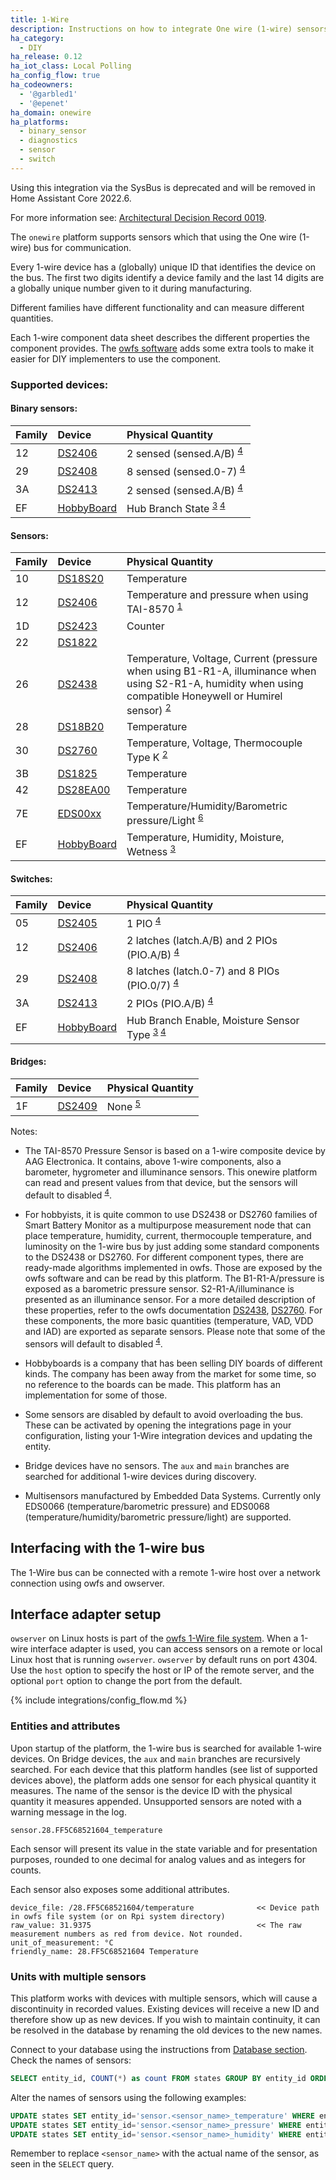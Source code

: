 ```yaml
---
title: 1-Wire
description: Instructions on how to integrate One wire (1-wire) sensors into Home Assistant.
ha_category:
  - DIY
ha_release: 0.12
ha_iot_class: Local Polling
ha_config_flow: true
ha_codeowners:
  - '@garbled1'
  - '@epenet'
ha_domain: onewire
ha_platforms:
  - binary_sensor
  - diagnostics
  - sensor
  - switch
---
```


<div class='note warning'>

Using this integration via the SysBus is deprecated and will be removed in Home Assistant Core 2022.6.

For more information see: [Architectural Decision Record 0019](https://github.com/home-assistant/architecture/blob/master/adr/0019-GPIO.md).

</div>

The `onewire` platform supports sensors which that using the One wire (1-wire) bus for communication.

Every 1-wire device has a (globally) unique ID that identifies the device on the bus. The first two digits identify a device family and the last 14 digits are a globally unique number given to it during manufacturing.

Different families have different functionality and can measure different quantities.

Each 1-wire component data sheet describes the different properties the component provides. The [owfs software](https://github.com/owfs/owfs) adds some extra tools to make it easier for DIY implementers to use the component. 

### Supported devices:

#### Binary sensors:

| Family | Device           | Physical Quantity  |
| -------|:-----|:-----|
| 12     | [DS2406](https://datasheets.maximintegrated.com/en/ds/DS2406.pdf)  | 2 sensed (sensed.A/B) <sup>[4](#note_4)</sup> |
| 29     | [DS2408](https://datasheets.maximintegrated.com/en/ds/DS2408.pdf)  | 8 sensed (sensed.0-7) <sup>[4](#note_4)</sup> |
| 3A     | [DS2413](https://datasheets.maximintegrated.com/en/ds/DS2413.pdf)  | 2 sensed (sensed.A/B) <sup>[4](#note_4)</sup> |
| EF     | [HobbyBoard](https://hobbyboards.com/)                             | Hub Branch State <sup>[3](#note_3) [4](#note_4)</sup> |

#### Sensors:

| Family | Device           | Physical Quantity  |
| -------|:-----|:-----|
| 10     | [DS18S20](https://www.maximintegrated.com/en/products/sensors/DS18S20.html)  | Temperature                     |
| 12     | [DS2406](https://datasheets.maximintegrated.com/en/ds/DS2406.pdf)            | Temperature and pressure when using TAI-8570 <sup>[1](#note_1)</sup> |
| 1D     | [DS2423](https://datasheets.maximintegrated.com/en/ds/DS2423.pdf)            | Counter                         |
| 22     | [DS1822](https://datasheets.maximintegrated.com/en/ds/DS1822.pdf)            |                                 |
| 26     | [DS2438](https://datasheets.maximintegrated.com/en/ds/DS2438.pdf)            | Temperature, Voltage, Current (pressure when using B1-R1-A, illuminance when using S2-R1-A, humidity when using compatible Honeywell or Humirel sensor) <sup>[2](#note_2)</sup> |
| 28     | [DS18B20](https://datasheets.maximintegrated.com/en/ds/DS18B20.pdf)          | Temperature                     |
| 30     | [DS2760](https://pdfserv.maximintegrated.com/en/ds/DS2760.pdf)            | Temperature, Voltage, Thermocouple Type K <sup>[2](#note_2)</sup> |
| 3B     | [DS1825](https://datasheets.maximintegrated.com/en/ds/DS1825.pdf)            | Temperature                     |
| 42     | [DS28EA00](https://datasheets.maximintegrated.com/en/ds/DS28EA00.pdf)        | Temperature                     |
| 7E     | [EDS00xx](https://www.embeddeddatasystems.com/assets/images/supportFiles/manuals/EN-UserMan%20%20OW-ENV%20Sensor%20v13.pdf)        | Temperature/Humidity/Barometric pressure/Light <sup>[6](#note_6)</sup>|
| EF     | [HobbyBoard](https://hobbyboards.com/)                                       | Temperature, Humidity, Moisture, Wetness <sup>[3](#note_3)</sup> |  

#### Switches:

| Family | Device           | Physical Quantity  |
| -------|:-----|:-----|
| 05     | [DS2405](https://datasheets.maximintegrated.com/en/ds/DS2405.pdf)  | 1 PIO <sup>[4](#note_4)</sup> |
| 12     | [DS2406](https://datasheets.maximintegrated.com/en/ds/DS2406.pdf)  | 2 latches (latch.A/B) and 2 PIOs (PIO.A/B) <sup>[4](#note_4)</sup> |
| 29     | [DS2408](https://datasheets.maximintegrated.com/en/ds/DS2408.pdf)  | 8 latches (latch.0-7) and 8 PIOs (PIO.0/7) <sup>[4](#note_4)</sup> |
| 3A     | [DS2413](https://datasheets.maximintegrated.com/en/ds/DS2413.pdf)  | 2 PIOs (PIO.A/B) <sup>[4](#note_4)</sup> |
| EF     | [HobbyBoard](https://hobbyboards.com/)                             | Hub Branch Enable, Moisture Sensor Type <sup>[3](#note_3) [4](#note_4)</sup> |

#### Bridges:

| Family | Device           | Physical Quantity |
| -------|:-----|:-----|
| 1F     | [DS2409](https://datasheets.maximintegrated.com/en/ds/DS2409.pdf)  | None <sup>[5](#note_5)</sup>


Notes:

- <a name="note_1">The TAI-8570</a> Pressure Sensor is based on a 1-wire composite device by AAG Electronica. It contains, above 1-wire components, also a barometer, hygrometer and illuminance sensors. This onewire platform can read and present values from that device, but the sensors will default to disabled <sup>[4](#note_4)</sup>.

- <a name="note_2">For hobbyists</a>, it is quite common to use DS2438 or DS2760 families of Smart Battery Monitor as a multipurpose measurement node that can place temperature, humidity, current, thermocouple temperature, and luminosity on the 1-wire bus by just adding some standard components to the DS2438 or DS2760. For different component types, there are ready-made algorithms implemented in owfs. Those are exposed by the owfs software and can be read by this platform. The B1-R1-A/pressure is exposed as a barometric pressure sensor. S2-R1-A/illuminance is presented as an illuminance sensor. For a more detailed description of these properties, refer to the owfs documentation [DS2438](https://owfs.org/index_php_page_ds2438.html), [DS2760](https://owfs.org/index_php_page_ds2760.html).
  For these components, the more basic quantities (temperature, VAD, VDD and IAD) are exported as separate sensors. Please note that some of the sensors will default to disabled <sup>[4](#note_4)</sup>.

- <a name="note_3">Hobbyboards</a> is a company that has been selling DIY boards of different kinds. The company has been away from the market for some time, so no reference to the boards can be made. This platform has an implementation for some of those.

- <a name="note_4">Some sensors are disabled by default</a> to avoid overloading the bus. These can be activated by opening the integrations page in your configuration, listing your 1-Wire integration devices and updating the entity.

- <a name="note_5">Bridge devices have no sensors</a>. The `aux` and `main` branches are searched for additional 1-wire devices during discovery.  

- <a name="note_6">Multisensors manufactured by Embedded Data Systems</a>. Currently only EDS0066 (temperature/barometric pressure) and EDS0068 (temperature/humidity/barometric pressure/light) are supported.  
## Interfacing with the 1-wire bus

The 1-Wire bus can be connected with a remote 1-wire host over a network connection using owfs and owserver.

## Interface adapter setup

`owserver` on Linux hosts is part of the [owfs 1-Wire file system](https://owfs.org/). When a 1-wire interface adapter is used, you can access sensors on a remote or local Linux host that is running `owserver`. `owserver` by default runs on port 4304. Use the `host` option to specify the host or IP of the remote server, and the optional `port` option to change the port from the default.

{% include integrations/config_flow.md %}

### Entities and attributes

Upon startup of the platform, the 1-wire bus is searched for available 1-wire devices. On Bridge devices, the `aux` and `main` branches are recursively searched. For each device that this platform handles (see list of supported devices above), the platform adds one sensor for each physical quantity it measures. The name of the sensor is the device ID with the physical quantity it measures appended. Unsupported sensors are noted with a warning message in the log.

`sensor.28.FF5C68521604_temperature`

Each sensor will present its value in the state variable and for presentation purposes, rounded to one decimal for analog values and as integers for counts.

Each sensor also exposes some additional attributes.

```alpha
device_file: /28.FF5C68521604/temperature              << Device path in owfs file system (or on Rpi system directory)
raw_value: 31.9375                                     << The raw measurement numbers as red from device. Not rounded.
unit_of_measurement: °C                              
friendly_name: 28.FF5C68521604 Temperature
```

### Units with multiple sensors

This platform works with devices with multiple sensors, which will cause a discontinuity in recorded values. Existing devices will receive a new ID and therefore show up as new devices.
If you wish to maintain continuity, it can be resolved in the database by renaming the old devices to the new names.

Connect to your database using the instructions from [Database section](/docs/backend/database/). Check the names of sensors:

```sql
SELECT entity_id, COUNT(*) as count FROM states GROUP BY entity_id ORDER BY count DESC LIMIT 10;
```

Alter the names of sensors using the following examples:

```sql
UPDATE states SET entity_id='sensor.<sensor_name>_temperature' WHERE entity_id LIKE 'sensor.<sensor_name>%' AND attributes LIKE '%\u00b0C%';
UPDATE states SET entity_id='sensor.<sensor_name>_pressure' WHERE entity_id LIKE 'sensor.<sensor_name>%' AND attributes LIKE '%mb%';
UPDATE states SET entity_id='sensor.<sensor_name>_humidity' WHERE entity_id LIKE 'sensor.<sensor_name>%' AND attributes LIKE '%%%' ESCAPE '';
```

Remember to replace `<sensor_name>` with the actual name of the sensor, as seen in the `SELECT` query.
